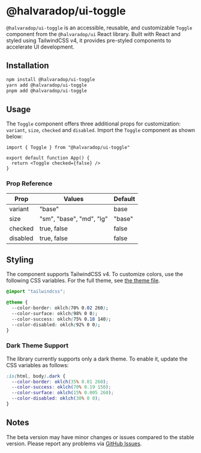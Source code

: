 # @halvaradop/ui-toggle

`@halvaradop/ui-toggle` is an accessible, reusable, and customizable `Toggle` component from the `@halvaradop/ui` React library. Built with React and styled using TailwindCSS v4, it provides pre-styled components to accelerate UI development.

## Installation

```bash
npm install @halvaradop/ui-toggle
yarn add @halvaradop/ui-toggle
pnpm add @halvaradop/ui-toggle
```

## Usage

The `Toggle` component offers three additional props for customization: `variant`, `size`, `checked` and `disabled`. Import the `Toggle` component as shown below:

```tsx
import { Toggle } from "@halvaradop/ui-toggle"

export default function App() {
  return <Toggle checked={false} />
}
```

### Prop Reference

| Prop     | Values                   | Default |
| -------- | ------------------------ | ------- |
| variant  | "base"                   | base    |
| size     | "sm", "base", "md", "lg" | "base"  |
| checked  | true, false              | false   |
| disabled | true, false              | false   |

## Styling

The component supports TailwindCSS v4. To customize colors, use the following CSS variables. For the full theme, see [the theme file](https://github.com/halvaradop/ui/blob/master/tailwind.css).

```css
@import "tailwindcss";

@theme {
  --color-border: oklch(70% 0.02 260);
  --color-surface: oklch(98% 0 0);
  --color-success: oklch(75% 0.18 140);
  --color-disabled: oklch(92% 0 0);
}
```

### Dark Theme Support

The library currently supports only a dark theme. To enable it, update the CSS variables as follows:

```css
:is(html, body).dark {
  --color-border: oklch(35% 0.01 260);
  --color-success: oklch(70% 0.19 150);
  --color-surface: oklch(15% 0.005 260);
  --color-disabled: oklch(30% 0 0);
}
```

## Notes

The beta version may have minor changes or issues compared to the stable version. Please report any problems via [GitHub Issues](https://github.com/halvaradop/ui/issues).
